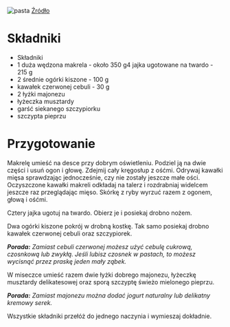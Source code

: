 ![pasta](https://cdn.aniagotuje.com/pictures/articles/2019/10/1324095-v-1500x1500.jpg)
[Źródło](https://aniagotuje.pl/przepis/szybka-pasta-z-wedzonej-makreli)
# Składniki
- Składniki
- 1 duża wędzona makrela - około 350 g4 jajka ugotowane na twardo - 215 g
- 2 średnie ogórki kiszone - 100 g
- kawałek czerwonej cebuli - 30 g
- 2 łyżki majonezu
- łyżeczka musztardy
- garść siekanego szczypiorku
- szczypta pieprzu
# Przygotowanie
Makrelę umieść na desce przy dobrym oświetleniu. Podziel ją na dwie części i usuń ogon i głowę. Zdejmij cały kręgosłup z ośćmi. Odrywaj kawałki mięsa sprawdzając jednocześnie, czy nie zostały jeszcze małe ości. Oczyszczone kawałki makreli odkładaj na talerz i rozdrabniaj widelcem jeszcze raz przeglądając mięso. Skórkę z ryby wyrzuć razem z ogonem, głową i ośćmi. 

Cztery jajka ugotuj na twardo. Obierz je i posiekaj drobno nożem.

Dwa ogórki kiszone pokrój w drobną kostkę. Tak samo posiekaj drobno kawałek czerwonej cebuli oraz szczypiorek.

___Porada:__ Zamiast cebuli czerwonej możesz użyć cebulę cukrową, czosnkową lub zwykłą. Jeśli lubisz czosnek w pastach, to możesz wycisnąć przez praskę jeden mały ząbek._

W miseczce umieść razem dwie łyżki dobrego majonezu, łyżeczkę musztardy delikatesowej oraz sporą szczyptę świeżo mielonego pieprzu.

___Porada:__ Zamiast majonezu można dodać jogurt naturalny lub delikatny kremowy serek._

Wszystkie składniki przełóż do jednego naczynia i wymieszaj dokładnie. 